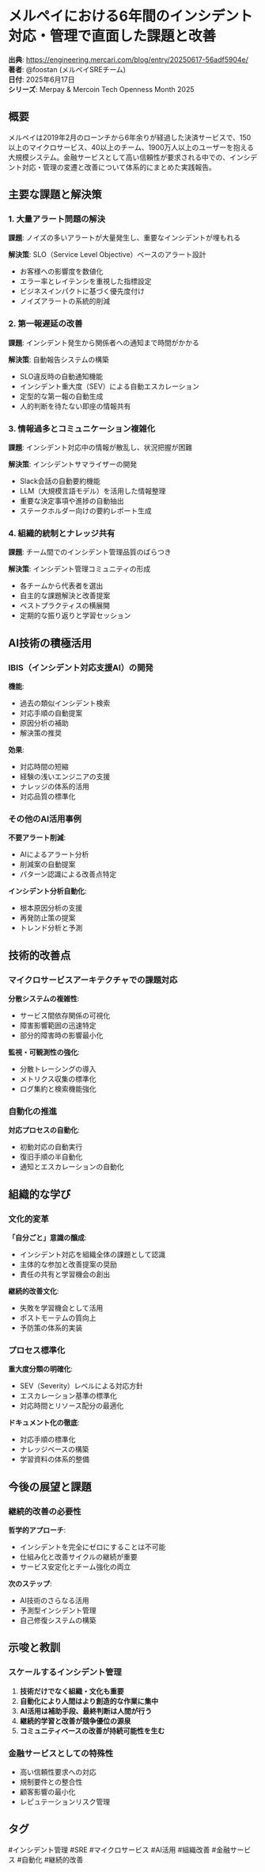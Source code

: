 # メルペイにおける6年間のインシデント対応・管理で直面した課題と改善

**出典**: https://engineering.mercari.com/blog/entry/20250617-56adf5904e/  
**著者**: @foostan (メルペイSREチーム)  
**日付**: 2025年6月17日  
**シリーズ**: Merpay & Mercoin Tech Openness Month 2025

## 概要

メルペイは2019年2月のローンチから6年余りが経過した決済サービスで、150以上のマイクロサービス、40以上のチーム、1900万人以上のユーザーを抱える大規模システム。金融サービスとして高い信頼性が要求される中での、インシデント対応・管理の変遷と改善について体系的にまとめた実践報告。

## 主要な課題と解決策

### 1. 大量アラート問題の解決

**課題**: ノイズの多いアラートが大量発生し、重要なインシデントが埋もれる

**解決策**: SLO（Service Level Objective）ベースのアラート設計
- お客様への影響度を数値化
- エラー率とレイテンシを重視した指標設定
- ビジネスインパクトに基づく優先度付け
- ノイズアラートの系統的削減

### 2. 第一報遅延の改善

**課題**: インシデント発生から関係者への通知まで時間がかかる

**解決策**: 自動報告システムの構築
- SLO違反時の自動通知機能
- インシデント重大度（SEV）による自動エスカレーション
- 定型的な第一報の自動生成
- 人的判断を待たない即座の情報共有

### 3. 情報過多とコミュニケーション複雑化

**課題**: インシデント対応中の情報が散乱し、状況把握が困難

**解決策**: インシデントサマライザーの開発
- Slack会話の自動要約機能
- LLM（大規模言語モデル）を活用した情報整理
- 重要な決定事項や進捗の自動抽出
- ステークホルダー向けの要約レポート生成

### 4. 組織的統制とナレッジ共有

**課題**: チーム間でのインシデント管理品質のばらつき

**解決策**: インシデント管理コミュニティの形成
- 各チームから代表者を選出
- 自主的な課題解決と改善提案
- ベストプラクティスの横展開
- 定期的な振り返りと学習セッション

## AI技術の積極活用

### IBIS（インシデント対応支援AI）の開発

**機能**:
- 過去の類似インシデント検索
- 対応手順の自動提案
- 原因分析の補助
- 解決策の推奨

**効果**:
- 対応時間の短縮
- 経験の浅いエンジニアの支援
- ナレッジの体系的活用
- 対応品質の標準化

### その他のAI活用事例

**不要アラート削減**:
- AIによるアラート分析
- 削減案の自動提案
- パターン認識による改善点特定

**インシデント分析自動化**:
- 根本原因分析の支援
- 再発防止策の提案
- トレンド分析と予測

## 技術的改善点

### マイクロサービスアーキテクチャでの課題対応

**分散システムの複雑性**:
- サービス間依存関係の可視化
- 障害影響範囲の迅速特定
- 部分的障害時の影響最小化

**監視・可観測性の強化**:
- 分散トレーシングの導入
- メトリクス収集の標準化
- ログ集約と検索機能強化

### 自動化の推進

**対応プロセスの自動化**:
- 初動対応の自動実行
- 復旧手順の半自動化
- 通知とエスカレーションの自動化

## 組織的な学び

### 文化的変革

**「自分ごと」意識の醸成**:
- インシデント対応を組織全体の課題として認識
- 主体的な参加と改善提案の奨励
- 責任の共有と学習機会の創出

**継続的改善文化**:
- 失敗を学習機会として活用
- ポストモーテムの質向上
- 予防策の体系的実装

### プロセス標準化

**重大度分類の明確化**:
- SEV（Severity）レベルによる対応方針
- エスカレーション基準の標準化
- 対応時間とリソース配分の最適化

**ドキュメント化の徹底**:
- 対応手順の標準化
- ナレッジベースの構築
- 学習資料の体系的整備

## 今後の展望と課題

### 継続的改善の必要性

**哲学的アプローチ**:
- インシデントを完全にゼロにすることは不可能
- 仕組み化と改善サイクルの継続が重要
- サービス安定化とチーム強化の両立

**次のステップ**:
- AI技術のさらなる活用
- 予測型インシデント管理
- 自己修復システムの構築

## 示唆と教訓

### スケールするインシデント管理

1. **技術だけでなく組織・文化も重要**
2. **自動化により人間はより創造的な作業に集中**
3. **AI活用は補助手段、最終判断は人間が行う**
4. **継続的学習と改善が競争優位の源泉**
5. **コミュニティベースの改善が持続可能性を生む**

### 金融サービスとしての特殊性

- 高い信頼性要求への対応
- 規制要件との整合性
- 顧客影響の最小化
- レピュテーションリスク管理

## タグ

#インシデント管理 #SRE #マイクロサービス #AI活用 #組織改善 #金融サービス #自動化 #継続的改善